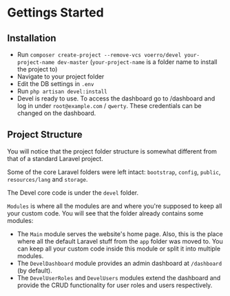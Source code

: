 # Gettings Started

## Installation

- Run `composer create-project --remove-vcs voerro/devel your-project-name dev-master` (`your-project-name` is a folder name to install the project to)
- Navigate to your project folder
- Edit the DB settings in `.env`
- Run `php artisan devel:install`
- Devel is ready to use. To access the dashboard go to /dashboard and log in under `root@example.com` / `qwerty`. These credentials can be changed on the dashboard.

## Project Structure

You will notice that the project folder structure is somewhat different from that of a standard Laravel project.

Some of the core Laravel folders were left intact: `bootstrap`, `config`, `public`, `resources/lang` and `storage`.

The Devel core code is under the `devel` folder.

`Modules` is where all the modules are and where you're supposed to keep all your custom code. You will see that the folder already contains some modules:
- The `Main` module serves the website's home page. Also, this is the place where all the default Laravel stuff from the `app` folder was moved to. You can keep all your custom code inside this module or split it into multiple modules.
- The `DevelDashboard` module provides an admin dashboard at `/dashboard` (by default).
- The `DevelUserRoles` and `DevelUsers` modules extend the dashboard and provide the CRUD functionality for user roles and users respectively.